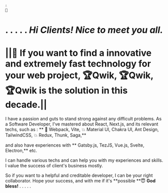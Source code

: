 
    💧
    🔸




.
.
.
.
.
***Hi Clients!    Nice to meet you all.***
=============================================================
**||:rocket: If you want to find a innovative and extremely fast technology for your web project,
                    :trophy:Qwik, :trophy:Qwik, :trophy:Qwik
            is the solution in this decade.||**
=============================================================

I have a passion and guts to stand strong against any difficult problems.
As a Software Developer, I've mastered about React, Next.js, and its relevant techs,
such as :
  **  :rocket: Webpack, Vite,
    :boom: Material UI, Chakra UI, Ant Design, TailwindCSS,
    :boom: Redux, Thunk, Saga,**


and also have experiences with 
       ** Gatsby.js, TezJS, Vue.js, Svelte, Electron,** etc.

I can handle various techs and can help you with my experiences and skills.
I value the success of client's business mostly.

So if you want to a helpful and creditable developer, I can be your right collaborator.
Hope your success, and with me if it's **possible **:innocent: 
**God bless!**
.
.
.
.
.